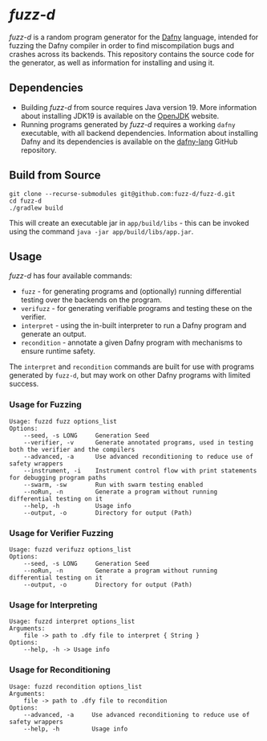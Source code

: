 # _fuzz-d_

_fuzz-d_ is a random program generator for the [Dafny](dafny.org) language, intended for fuzzing the Dafny compiler in order to find miscompilation bugs
and crashes across its backends. This repository contains the source code for the generator, as well as information for installing and using it.

## Dependencies
- Building _fuzz-d_ from source requires Java version 19. More information about installing JDK19 is available on the [OpenJDK](https://openjdk.org/projects/jdk/19/) website.
- Running programs generated by _fuzz-d_ requires a working `dafny` executable, with all backend dependencies. Information about installing Dafny and its dependencies is available on the [dafny-lang](https://github.com/dafny-lang/dafny/wiki/INSTALL#install-the-binaries) GitHub repository. 

## Build from Source
```shell
git clone --recurse-submodules git@github.com:fuzz-d/fuzz-d.git
cd fuzz-d
./gradlew build
```
This will create an executable jar in `app/build/libs` - this can be invoked using the command `java -jar app/build/libs/app.jar`.

## Usage
_fuzz-d_ has four available commands:
- `fuzz` - for generating programs and (optionally) running differential testing over the backends on the program.
- `verifuzz` - for generating verifiable programs and testing these on the verifier.
- `interpret` - using the in-built interpreter to run a Dafny program and generate an output.
- `recondition` - annotate a given Dafny program with mechanisms to ensure runtime safety.

The `interpret` and `recondition` commands are built for use with programs generated by `fuzz-d`, but may work on other Dafny programs with limited success.

### Usage for Fuzzing
```
Usage: fuzzd fuzz options_list
Options:
    --seed, -s LONG     Generation Seed
    --verifier, -v      Generate annotated programs, used in testing both the verifier and the compilers
    --advanced, -a      Use advanced reconditioning to reduce use of safety wrappers
    --instrument, -i    Instrument control flow with print statements for debugging program paths
    --swarm, -sw        Run with swarm testing enabled
    --noRun, -n         Generate a program without running differential testing on it
    --help, -h          Usage info
    --output, -o        Directory for output (Path)
```
### Usage for Verifier Fuzzing
```
Usage: fuzzd verifuzz options_list
Options: 
    --seed, -s LONG     Generation Seed
    --noRun, -n         Generate a program without running differential testing on it 
    --output, -o        Directory for output (Path)
```

### Usage for Interpreting
```
Usage: fuzzd interpret options_list
Arguments:
    file -> path to .dfy file to interpret { String }
Options:
    --help, -h -> Usage info
```

### Usage for Reconditioning
```
Usage: fuzzd recondition options_list
Arguments: 
    file -> path to .dfy file to recondition
Options: 
    --advanced, -a     Use advanced reconditioning to reduce use of safety wrappers 
    --help, -h         Usage info
```

